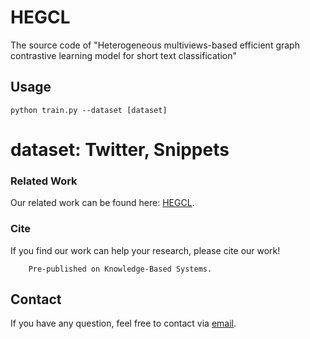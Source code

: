 # HEGCL
The source code of "Heterogeneous multiviews-based efficient graph contrastive learning model for short text classification"

## Usage
```
python train.py --dataset [dataset]
```
# dataset: Twitter, Snippets
### Related Work
Our related work can be found here: [HEGCL](https://github.com/zkq454/HEGCL).
### Cite
If you find our work can help your research, please cite our work! <br>
```
    Pre-published on Knowledge-Based Systems.
```

## Contact
If you have any question, feel free to contact via [email](mailto:zkq_1999@163.com).
